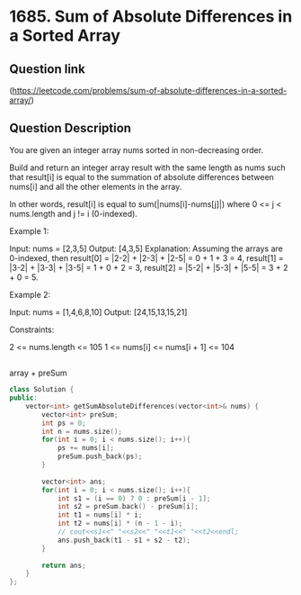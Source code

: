 # 1685. Sum of Absolute Differences in a Sorted Array

## Question link
(https://leetcode.com/problems/sum-of-absolute-differences-in-a-sorted-array/)

## Question Description

You are given an integer array nums sorted in non-decreasing order.

Build and return an integer array result with the same length as nums such that result[i] is equal to the summation of absolute differences between nums[i] and all the other elements in the array.

In other words, result[i] is equal to sum(|nums[i]-nums[j]|) where 0 <= j < nums.length and j != i (0-indexed).


Example 1:

Input: nums = [2,3,5]
Output: [4,3,5]
Explanation: Assuming the arrays are 0-indexed, then
result[0] = |2-2| + |2-3| + |2-5| = 0 + 1 + 3 = 4,
result[1] = |3-2| + |3-3| + |3-5| = 1 + 0 + 2 = 3,
result[2] = |5-2| + |5-3| + |5-5| = 3 + 2 + 0 = 5.

Example 2:

Input: nums = [1,4,6,8,10]
Output: [24,15,13,15,21]
 

Constraints:

2 <= nums.length <= 105
1 <= nums[i] <= nums[i + 1] <= 104

##
array + preSum 

```c++
class Solution {
public:
    vector<int> getSumAbsoluteDifferences(vector<int>& nums) {
        vector<int> preSum;
        int ps = 0;
        int n = nums.size();
        for(int i = 0; i < nums.size(); i++){
            ps += nums[i];
            preSum.push_back(ps);
        }
        
        vector<int> ans;
        for(int i = 0; i < nums.size(); i++){
            int s1 = (i == 0) ? 0 : preSum[i - 1];
            int s2 = preSum.back() - preSum[i];
            int t1 = nums[i] * i;
            int t2 = nums[i] * (n - 1 - i);
            // cout<<s1<<" "<<s2<<" "<<t1<<" "<<t2<<endl;
            ans.push_back(t1 - s1 + s2 - t2);
        }
        
        return ans;
    }
};
```